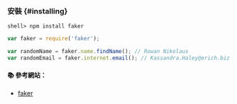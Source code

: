 ### 安裝 {#installing}

```
shell> npm install faker
```

```js
var faker = require('faker');

var randomName = faker.name.findName(); // Rowan Nikolaus
var randomEmail = faker.internet.email(); // Kassandra.Haley@erich.biz

```

#### :books: 參考網站：
- [faker](https://www.npmjs.com/package/faker)
